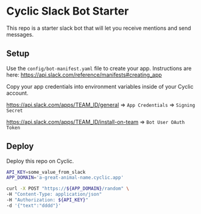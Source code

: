 # Cyclic Slack Bot Starter

This repo is a starter slack bot that will let you receive mentions and send messages.

## Setup

Use the `config/bot-manifest.yaml` file to create your app. Instructions are here: https://api.slack.com/reference/manifests#creating_app

Copy your app credentials into environment variables inside of your Cyclic account.

https://api.slack.com/apps/TEAM_ID/general => `App Credentials` => `Signing Secret`

https://api.slack.com/apps/TEAM_ID/install-on-team => `Bot User OAuth Token`

## Deploy

Deploy this repo on Cyclic.

```sh
API_KEY=some_value_from_slack
APP_DOMAIN='a-great-animal-name.cyclic.app'

curl -X POST "https://${APP_DOMAIN}/random" \
-H "Content-Type: application/json"
-H "Authorization: ${API_KEY}"
-d '{"text":"dddd"}'        
```
